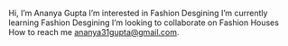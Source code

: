  Hi, I’m Ananya Gupta
 I’m interested in Fashion Desgining
 I’m currently learning Fashion Desgining
 I’m looking to collaborate on Fashion Houses
 How to reach me ananya31gupta@gmail.com.

<!---
ananyagupta31/ananyagupta31 is a ✨ special ✨ repository because its `README.md` (this file) appears on your GitHub profile.
You can click the Preview link to take a look at your changes.
--->

